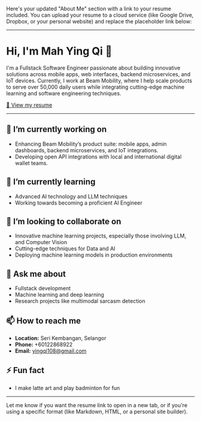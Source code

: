 Here's your updated "About Me" section with a link to your resume included. You can upload your resume to a cloud service (like Google Drive, Dropbox, or your personal website) and replace the placeholder link below:

---

# Hi, I'm Mah Ying Qi 👋

I'm a Fullstack Software Engineer passionate about building innovative solutions across mobile apps, web interfaces, backend microservices, and IoT devices. Currently, I work at Beam Mobility, where I help scale products to serve over 50,000 daily users while integrating cutting-edge machine learning and software engineering techniques.

[📄 View my resume](https://your-resume-link.com](https://docs.google.com/document/d/13UcT93MoNEQ7XO4gJVGWUZas6cWiFPv7/edit?usp=sharing&ouid=116848648833830679496&rtpof=true&sd=true))

---

## 🔭 I’m currently working on

- Enhancing Beam Mobility’s product suite: mobile apps, admin dashboards, backend microservices, and IoT integrations.  
- Developing open API integrations with local and international digital wallet teams.

## 🌱 I’m currently learning

- Advanced AI technology and LLM techniques  
- Working towards becoming a proficient AI Engineer

## 👯 I’m looking to collaborate on

- Innovative machine learning projects, especially those involving LLM, and Computer Vision  
- Cutting-edge techniques for Data and AI  
- Deploying machine learning models in production environments

## 💬 Ask me about

- Fullstack development  
- Machine learning and deep learning  
- Research projects like multimodal sarcasm detection

## 📫 How to reach me

- **Location:** Seri Kembangan, Selangor  
- **Phone:** +60122868922  
- **Email:** [yingqi108@gmail.com](mailto:yingqi108@gmail.com)

## ⚡ Fun fact

- I make latte art and play badminton for fun

---

Let me know if you want the resume link to open in a new tab, or if you're using a specific format (like Markdown, HTML, or a personal site builder).
